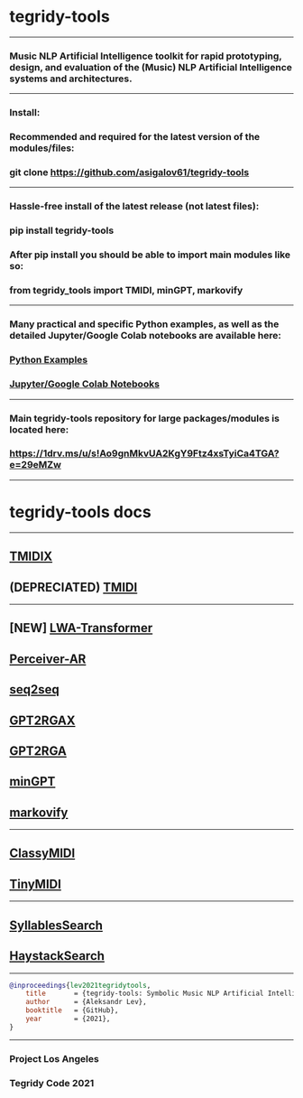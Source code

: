 # tegridy-tools

***

### Music NLP Artificial Intelligence toolkit for rapid prototyping, design, and evaluation of the (Music) NLP Artificial Intelligence systems and architectures.

***
### Install:

### Recommended and required for the latest version of the modules/files: 
### git clone https://github.com/asigalov61/tegridy-tools

***

### Hassle-free install of the latest release (not latest files): 

### pip install tegridy-tools

### After pip install you should be able to import main modules like so:

### from tegridy_tools import TMIDI, minGPT, markovify

***

### Many practical and specific Python examples, as well as the detailed Jupyter/Google Colab notebooks are available here:

### [Python Examples](https://github.com/asigalov61/tegridy-tools/tree/main/Examples)

### [Jupyter/Google Colab Notebooks](https://github.com/asigalov61/tegridy-tools/tree/main/tegridy-tools/notebooks)

***

### Main tegridy-tools repository for large packages/modules is located here:

### https://1drv.ms/u/s!Ao9gnMkvUA2KgY9Ftz4xsTyiCa4TGA?e=29eMZw

***

# tegridy-tools docs

***

## [TMIDIX](https://asigalov61.github.io/tegridy-tools/TMIDIX.html)

## (DEPRECIATED) [TMIDI](https://asigalov61.github.io/tegridy-tools/TMIDI.html)

***

## [NEW] [LWA-Transformer](https://asigalov61.github.io/tegridy-tools/lwa_transformer.html)
## [Perceiver-AR](https://asigalov61.github.io/tegridy-tools/Perceiver-AR.html)
## [seq2seq](https://asigalov61.github.io/tegridy-tools/seq2seq.html)
## [GPT2RGAX](https://asigalov61.github.io/tegridy-tools/GPT2RGAX.html)
## [GPT2RGA](https://asigalov61.github.io/tegridy-tools/GPT2RGA.html)
## [minGPT](https://asigalov61.github.io/tegridy-tools/minGPT.html)
## [markovify](https://asigalov61.github.io/tegridy-tools/markovify.html)

***

## [ClassyMIDI](https://asigalov61.github.io/tegridy-tools/ClassyMIDI.html)
## [TinyMIDI](https://asigalov61.github.io/tegridy-tools/TinyMIDI.html)

***

## [SyllablesSearch](https://asigalov61.github.io/tegridy-tools/SyllablesSearch.html)
## [HaystackSearch](https://asigalov61.github.io/tegridy-tools/HaystackSearch.html)

***

```bibtex
@inproceedings{lev2021tegridytools,
    title       = {tegridy-tools: Symbolic Music NLP Artificial Intelligence Toolkit},
    author      = {Aleksandr Lev},
    booktitle   = {GitHub},
    year        = {2021},
}
```
***

### Project Los Angeles

### Tegridy Code 2021
